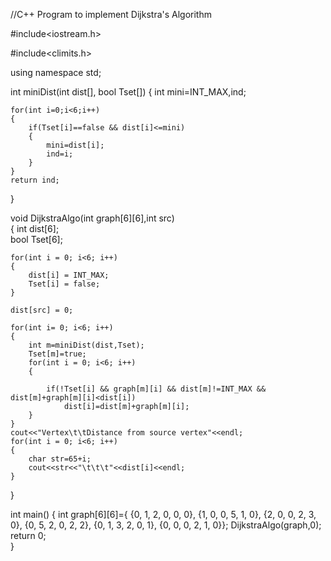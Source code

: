 //C++ Program to implement Dijkstra's Algorithm


#include<iostream.h>

#include<climits.h>

using namespace std;

int miniDist(int dist[], bool Tset[]) 
{
    int mini=INT_MAX,ind;
              
    for(int i=0;i<6;i++) 
    {
        if(Tset[i]==false && dist[i]<=mini)      
        {
            mini=dist[i];
            ind=i;
        }
    }
    return ind;
}

void DijkstraAlgo(int graph[6][6],int src)  
{
    int dist[6];                             
    bool Tset[6];
    
     
    for(int i = 0; i<6; i++)
    {
        dist[i] = INT_MAX;
        Tset[i] = false;    
    }
    
    dist[src] = 0;                 
    
    for(int i= 0; i<6; i++)                           
    {
        int m=miniDist(dist,Tset); 
        Tset[m]=true;
        for(int i = 0; i<6; i++)                  
        {
            
            if(!Tset[i] && graph[m][i] && dist[m]!=INT_MAX && dist[m]+graph[m][i]<dist[i])
                dist[i]=dist[m]+graph[m][i];
        }
    }
    cout<<"Vertex\t\tDistance from source vertex"<<endl;
    for(int i = 0; i<6; i++)                      
    { 
        char str=65+i; 
        cout<<str<<"\t\t\t"<<dist[i]<<endl;
    }
}

int main()
{
    int graph[6][6]={
        {0, 1, 2, 0, 0, 0},
        {1, 0, 0, 5, 1, 0},
        {2, 0, 0, 2, 3, 0},
        {0, 5, 2, 0, 2, 2},
        {0, 1, 3, 2, 0, 1},
        {0, 0, 0, 2, 1, 0}};
    DijkstraAlgo(graph,0);
    return 0;                           
}
